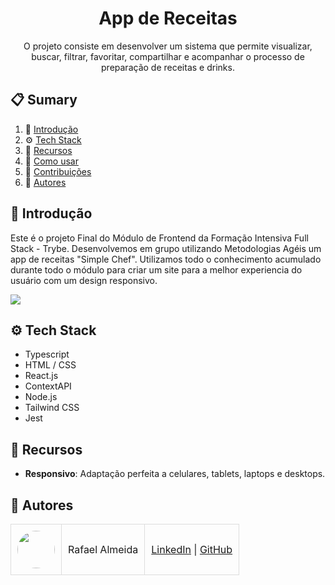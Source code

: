 <div align="center">
  <!--
  <br />
    <a href="#" target="_blank">
      <img src="https://github.com/orafael-almeida/readme-projects-template/blob/main/images/banner.png?raw=true" alt="Project Banner">
    </a>
  <br />
  
  <div>
    <img src="https://img.shields.io/badge/-Next_JS-black?style=for-the-badge&logoColor=white&logo=next.js&color=black" alt="Next;js" />
    <img src="https://img.shields.io/badge/-React_JS-black?style=for-the-badge&logoColor=white&logo=react&color=61DAFB" alt="React.js" />
    <img src="https://img.shields.io/badge/-Node_js-black?style=for-the-badge&logoColor=white&logo=node.js&color=6DA55F" alt="Node.js" />
    <img src="https://img.shields.io/badge/-Tailwind_CSS-black?style=for-the-badge&logoColor=white&logo=tailwindcss&color=06B6D4" alt="TailwindCSS" />
  </div>
<br/><br/></br>
  -->
  <h1 align="center">App de Receitas</h1>

   <div align="center">
     O projeto consiste em desenvolver um sistema que permite visualizar, buscar, filtrar, favoritar, compartilhar e acompanhar o processo de preparação de receitas e drinks.
    </div>
</div>

## 📋 <a name="table">Sumary</a>

1. 🤖 [Introdução](#introduction)
2. ⚙️ [Tech Stack](#tech-stack)
3. 🔋 [Recursos](#features)
4. 🤸 [Como usar](#quick-start)
5. 🤝 [Contribuições](#contributing)
6. 👥 [Autores](#authors)


## <a name="introduction">🤖 Introdução</a>

Este é o projeto Final do Módulo de Frontend da Formação Intensiva Full Stack - Trybe. Desenvolvemos em grupo utilizando Metodologias Agéis um app de receitas "Simple Chef". Utilizamos todo o conhecimento acumulado durante todo o módulo para criar um site para a melhor experiencia do usuário com um design responsivo.

<a href="https://github.com/orafael-almeida/readme-projects-template" target="_blank"><img src="https://img.shields.io/badge/Deixar_uma_estrela_:)-%23121011.svg?style=for-the-badge&logo=github&logoColor=white" /></a>

## <a name="tech-stack">⚙️ Tech Stack</a>

- Typescript
- HTML / CSS
- React.js
- ContextAPI
- Node.js
- Tailwind CSS
- Jest

## <a name="features">🔋 Recursos</a>

- **Responsivo**: Adaptação perfeita a celulares, tablets, laptops e desktops.


## <a name="authors">👥 Autores</a>

<table style="border-collapse: collapse; table-layout: auto text-align: left;">

  <tbody>
    <tr>
      <td style="padding: 10px; border: 1px solid #ddd;">
        <img src="https://avatars.githubusercontent.com/u/173099475?v=4" width="60" style="border-radius: 50%; display: block; margin: 0 auto;">
      </td>
      <td style="padding: 10px; border: 1px solid #ddd;">Rafael Almeida</td>
      <td style="padding: 10px; border: 1px solid #ddd;">
        <a href="https://www.linkedin.com/in/orafael-almeida/" target="_blank">LinkedIn</a> |
        <a href="https://github.com/orafael-almeida" target="_blank">GitHub</a>
      </td>
    </tr>
  </tbody>
</table>
